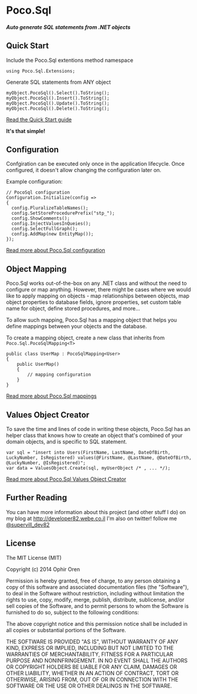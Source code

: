 # Poco.Sql
##### Auto generate SQL statements from .NET objects

## Quick Start

Include the Poco.Sql extentions method namespace

```
using Poco.Sql.Extensions;
```

Generate SQL statements from ANY object

```
myObject.PocoSql().Select().ToString();
myObject.PocoSql().Insert().ToString();
myObject.PocoSql().Update().ToString();
myObject.PocoSql().Delete().ToString();
```

[Read the Quick Start guide](https://github.com/developer82/Poco.Sql/wiki/Quick-Start)

**It's that simple!**

## Configuration
Confgiration can be executed only once in the application lifecycle. Once configured, it doesn't allow changing the configuration later on.

Example configuration:
```
// PocoSql configuration
Configuration.Initialize(config =>
{
  config.PluralizeTableNames();
  config.SetStoreProcedurePrefix("stp_");
  config.ShowComments();
  config.InjectValuesInQueies();
  config.SelectFullGraph();
  config.AddMap(new EntityMap());
});
```
[Read more about Poco.Sql configuration](https://github.com/developer82/Poco.Sql/wiki/Configuration)

## Object Mapping

Poco.Sql works out-of-the-box on any .NET class and without the need to configure or map anything. However, there might be cases where we would like to apply mapping on objects - map relationships between objects, map object properties to database fields, ignore properties, set custom table name for object, define stored procedures, and more...

To allow such mapping, Poco.Sql has a mapping object that helps you define mappings between your objects and the database.

To create a mapping object, create a new class that inherits from `Poco.Sql.PocoSqlMapping<T>`

```
public class UserMap : PocoSqlMapping<User>
{
    public UserMap()
    {
        // mapping configuration
    }
}
```

[Read more about Poco.Sql mappings](https://github.com/developer82/Poco.Sql/wiki/Object-Mapping)

## Values Object Creator

To save the time and lines of code in writing these objects, Poco.Sql has an helper class that knows how to create an object that's combined of your domain objects, and is specific to SQL statement.

```
var sql = "insert into Users(FirstName, LastName, DateOfBirth, LuckyNumber, IsRegistered) values(@FirstName, @LastName, @DateOfBirth, @LuckyNumber, @IsRegistered)";
var data = ValuesObject.Create(sql, myUserObject /* , ... */);
```

[Read more about Poco.Sql Values Object Creator](https://github.com/developer82/Poco.Sql/wiki/Values-Object-Creator)

## Further Reading

You can have more information about this project (and other stuff I do) on my blog at http://developer82.webe.co.il
I'm also on twitter! follow me [@supervill_dev82](https://twitter.com/supervill_dev82)

## License

The MIT License (MIT)

Copyright (c) 2014 Ophir Oren

Permission is hereby granted, free of charge, to any person obtaining a copy
of this software and associated documentation files (the "Software"), to deal
in the Software without restriction, including without limitation the rights
to use, copy, modify, merge, publish, distribute, sublicense, and/or sell
copies of the Software, and to permit persons to whom the Software is
furnished to do so, subject to the following conditions:

The above copyright notice and this permission notice shall be included in
all copies or substantial portions of the Software.

THE SOFTWARE IS PROVIDED "AS IS", WITHOUT WARRANTY OF ANY KIND, EXPRESS OR
IMPLIED, INCLUDING BUT NOT LIMITED TO THE WARRANTIES OF MERCHANTABILITY,
FITNESS FOR A PARTICULAR PURPOSE AND NONINFRINGEMENT. IN NO EVENT SHALL THE
AUTHORS OR COPYRIGHT HOLDERS BE LIABLE FOR ANY CLAIM, DAMAGES OR OTHER
LIABILITY, WHETHER IN AN ACTION OF CONTRACT, TORT OR OTHERWISE, ARISING FROM,
OUT OF OR IN CONNECTION WITH THE SOFTWARE OR THE USE OR OTHER DEALINGS IN
THE SOFTWARE.
